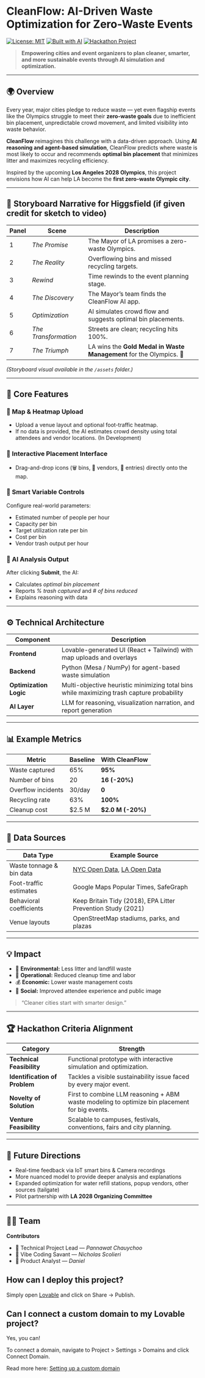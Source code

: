 # CleanFlow: AI-Driven Waste Optimization for Zero-Waste Events

[![License: MIT](https://img.shields.io/badge/License-MIT-yellow.svg)](LICENSE)
[![Built with AI](https://img.shields.io/badge/Built%20with-AI-blueviolet)]()
[![Hackathon Project](https://img.shields.io/badge/Category-Social%20Good-green)]()

> **Empowering cities and event organizers to plan cleaner, smarter, and more sustainable events through AI simulation and optimization.**

---

## 🌍 Overview

Every year, major cities pledge to reduce waste — yet even flagship events like the Olympics struggle to meet their **zero-waste goals** due to inefficient bin placement, unpredictable crowd movement, and limited visibility into waste behavior.

**CleanFlow** reimagines this challenge with a data-driven approach. Using **AI reasoning and agent-based simulation**, CleanFlow predicts where waste is most likely to occur and recommends **optimal bin placement** that minimizes litter and maximizes recycling efficiency.

Inspired by the upcoming **Los Angeles 2028 Olympics**, this project envisions how AI can help LA become the **first zero-waste Olympic city**.

---

## 🎥 Storyboard Narrative for Higgsfield (if given credit for sketch to video)

| Panel | Scene | Description |
|-------|--------|-------------|
| 1 | *The Promise* | The Mayor of LA promises a zero-waste Olympics. |
| 2 | *The Reality* | Overflowing bins and missed recycling targets. |
| 3 | *Rewind* | Time rewinds to the event planning stage. |
| 4 | *The Discovery* | The Mayor’s team finds the CleanFlow AI app. |
| 5 | *Optimization* | AI simulates crowd flow and suggests optimal bin placements. |
| 6 | *The Transformation* | Streets are clean; recycling hits 100%. |
| 7 | *The Triumph* | LA wins the **Gold Medal in Waste Management** for the Olympics. 🥇 |

*(Storyboard visual available in the `/assets` folder.)*

---

## 🧠 Core Features

### 🔹 Map & Heatmap Upload
- Upload a venue layout and optional foot-traffic heatmap.
- If no data is provided, the AI estimates crowd density using total attendees and vendor locations. (In Development)

### 🔹 Interactive Placement Interface
- Drag-and-drop icons (🗑️ bins, 🏪 vendors, 🚪 entries) directly onto the map.

### 🔹 Smart Variable Controls
Configure real-world parameters:
- Estimated number of people per hour
- Capacity per bin
- Target utilization rate per bin
- Cost per bin  
- Vendor trash output per hour

### 🔹 AI Analysis Output
After clicking **Submit**, the AI:
- Calculates *optimal bin placement*
- Reports *% trash captured* and *# of bins reduced*
- Explains reasoning with data 

---

## ⚙️ Technical Architecture

| Component | Description |
|------------|-------------|
| **Frontend** | Lovable-generated UI (React + Tailwind) with map uploads and overlays |
| **Backend** | Python (Mesa / NumPy) for agent-based waste simulation |
| **Optimization Logic** | Multi-objective heuristic minimizing total bins while maximizing trash capture probability |
| **AI Layer** | LLM for reasoning, visualization narration, and report generation |

---

## 📊 Example Metrics

| Metric | Baseline | With CleanFlow |
|--------|-----------|----------------|
| Waste captured | 65% | **95%** |
| Number of bins | 20 | **16 (-20%)** |
| Overflow incidents | 30/day | **0** |
| Recycling rate | 63% | **100%** |
| Cleanup cost | \$2.5 M | **\$2.0 M (-20%)** |

---

## 🧩 Data Sources

| Data Type | Example Source |
|------------|----------------|
| Waste tonnage & bin data | [NYC Open Data](https://data.cityofnewyork.us), [LA Open Data](https://data.lacity.org) |
| Foot-traffic estimates | Google Maps Popular Times, SafeGraph |
| Behavioral coefficients | Keep Britain Tidy (2018), EPA Litter Prevention Study (2021) |
| Venue layouts | OpenStreetMap stadiums, parks, and plazas |
---

## 💡 Impact

- 🌱 **Environmental:** Less litter and landfill waste  
- 🧹 **Operational:** Reduced cleanup time and labor  
- 💰 **Economic:** Lower waste management costs  
- 💬 **Social:** Improved attendee experience and public image  

> “Cleaner cities start with smarter design.”

---

## 🏆 Hackathon Criteria Alignment

| Category | Strength |
|-----------|-----------|
| **Technical Feasibility** | Functional prototype with interactive simulation and optimization. |
| **Identification of Problem** | Tackles a visible sustainability issue faced by every major event. |
| **Novelty of Solution** | First to combine LLM reasoning + ABM waste modeling to optimize bin placement for big events. |
| **Venture Feasibility** | Scalable to campuses, festivals, conventions, fairs and city planning. |

---

## 🚀 Future Directions

- Real-time feedback via IoT smart bins & Camera recordings
- More nuanced model to provide deeper analysis and explanations
- Expanded optimization for water refill stations, popup vendors, other sources (tailgate)
- Pilot partnership with **LA 2028 Organizing Committee**

---

## 🧑‍💻 Team
**Contributors**
- 🧭 Technical Project Lead — *Pannawat Chauychoo*  
- 🤖 Vibe Coding Savant  — *Nicholas Scolieri*  
- 🎨 Product Analyst — *Daniel*  



## How can I deploy this project?

Simply open [Lovable](https://lovable.dev/projects/059dce98-20a1-4c3c-b7b3-b85761a3b69d) and click on Share -> Publish.

## Can I connect a custom domain to my Lovable project?

Yes, you can!

To connect a domain, navigate to Project > Settings > Domains and click Connect Domain.

Read more here: [Setting up a custom domain](https://docs.lovable.dev/features/custom-domain#custom-domain)
